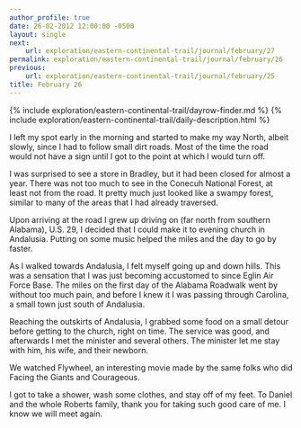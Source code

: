 ```yaml
---
author_profile: true
date: 26-02-2012 12:00:00 -0500
layout: single
next:
    url: exploration/eastern-continental-trail/journal/february/27
permalink: exploration/eastern-continental-trail/journal/february/26
previous:
    url: exploration/eastern-continental-trail/journal/february/25
title: February 26
---
```

{% include exploration/eastern-continental-trail/dayrow-finder.md %}
{% include exploration/eastern-continental-trail/daily-description.html %}

I left my spot early in the morning and started to make my way North, albeit slowly, since I had to follow small dirt roads. Most of the time the road would not have a sign until I got to the point at which I would turn off.

I was surprised to see a store in Bradley, but it had been closed for almost a year. There was not too much to see in the Conecuh National Forest, at least not from the road. It pretty much just looked like a swampy forest, similar to many of the areas that I had already traversed.

Upon arriving at the road I grew up driving on (far north from southern Alabama), U.S. 29, I decided that I could make it to evening church in Andalusia. Putting on some music helped the miles and the day to go by faster.

As I walked towards Andalusia, I felt myself going up and down hills. This was a sensation that I was just becoming accustomed to since Eglin Air Force Base. The miles on the first day of the Alabama Roadwalk went by without too much pain, and before I knew it I was passing through Carolina, a small town just south of Andalusia.

Reaching the outskirts of Andalusia, I grabbed some food on a small detour before getting to the church, right on time. The service was good, and afterwards I met the minister and several others. The minister let me stay with him, his wife, and their newborn.

We watched Flywheel, an interesting movie made by the same folks who did Facing the Giants and Courageous.

I got to take a shower, wash some clothes, and stay off of my feet. To Daniel and the whole Roberts family, thank you for taking such good care of me. I know we will meet again.